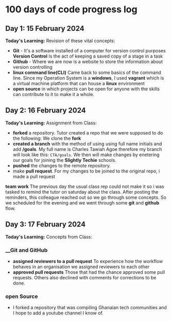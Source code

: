# 100 days of code progress log

## Day 1: 15 February 2024
__Today's Learning:__ Revision of these vital concepts:

- __Git__ - It's a software installed of a computer for version control purposes
    __Version Control__ Is the act of keeping a saved copy of a stage in a task
- __Github__ - Where we are now is a website to store the information about version controlling
- __linux command line(CLI)__ Came back to some basics of the command line. Since my Operation System is a __windows__, I used __vagrant__ which is a virtual machine platform that can house a __linux__ environment
- __open source__ in which projects can be open for anyone with the skills can contribute to it to make it a whole.

## Day 2: 16 February 2024
__Today's Learning:__ Assignment from Class:

- __forked__ a repository. Tutor created a repo that we were supposed to do the following: We clone the __fork__
- __created a branch__ with the method of using using full name initials and add __/goals__. My full name is Charles Tawiah Agoe therefore my branch will look like this: `CTA/goals`. We then will make changes by enetering our goals for joining the __Slightly Techie__ schools.
- __pushed__ the changes to the remote repository.
- make __pull request__. For my changes to be joined to the original repo, i made a pull request

**team work** 
The previous day the usual class rep could not make it so i was tasked to remind the tutor on saturday about the class. After posting the reminders, this colleague reached out so we go through some concepts. So we scheduled for the evening and we went through some __git__ and __github__ flow.

## Day 3: 17 February 2024
__Today's Learning:__ Concepts from Class:

### __Git and GitHub
- __assigned reviewers to a pull request__ To experience how the workflow behaves in an organisation we assigned reviewers to each other
- __approved pull requests__ Those that had the chance approved some pull requests. Others also declined with comments for corrections to be done.
### open Source
- I forked a repository that was compiling Ghanaian tech communities and I hope to add a youtube channel I know of.